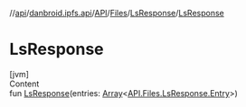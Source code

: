 //[api](../../../../index.md)/[danbroid.ipfs.api](../../../index.md)/[API](../../index.md)/[Files](../index.md)/[LsResponse](index.md)/[LsResponse](-ls-response.md)



# LsResponse  
[jvm]  
Content  
fun [LsResponse](-ls-response.md)(entries: [Array](https://kotlinlang.org/api/latest/jvm/stdlib/kotlin/-array/index.html)<[API.Files.LsResponse.Entry](-entry/index.md)>)  



